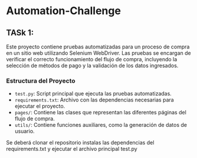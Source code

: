 # Automation-Challenge

## TASk 1:

Este proyecto contiene pruebas automatizadas para un proceso de compra en un sitio web utilizando Selenium WebDriver. Las pruebas se encargan de verificar el correcto funcionamiento del flujo de compra, incluyendo la selección de métodos de pago y la validación de los datos ingresados.

### Estructura del Proyecto

-   `test.py`: Script principal que ejecuta las pruebas automatizadas.
-   `requirements.txt`: Archivo con las dependencias necesarias para ejecutar el proyecto.
-   `pages/`: Contiene las clases que representan las diferentes páginas del flujo de compra.
-   `utils/`: Contiene funciones auxiliares, como la generación de datos de usuario.

Se deberá clonar el repositorio instalas las dependencias del requirements.txt y ejecutar el archivo principal test.py
